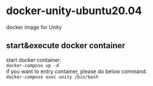 # docker-unity-ubuntu20.04
docker image for Unity

##  start&execute docker container
start docker container. <br>
```docker-compose up -d```<br>
if you want to entry container, please do below command.<br>
```docker-compose exec unity /bin/bash```

